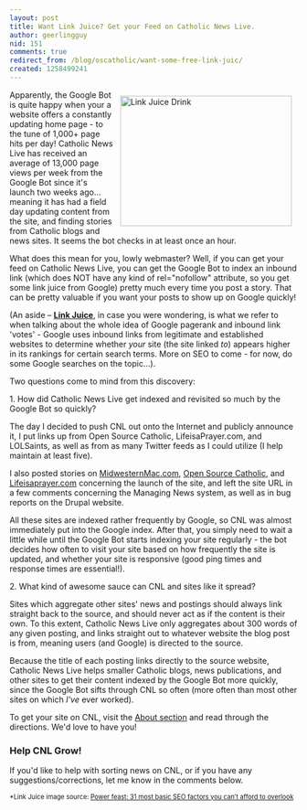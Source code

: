 ```yaml
---
layout: post
title: Want Link Juice? Get your Feed on Catholic News Live.
author: geerlingguy
nid: 151
comments: true
redirect_from: /blog/oscatholic/want-some-free-link-juic/
created: 1258499241
---
```

<p><img alt="Link Juice Drink" width="300" height="228" style="margin: 10px;" align="right" src="/sites/opensourcecatholic.com/files/user-uploads/oscatholic/link-juice.jpg" />Apparently, the Google Bot is quite happy when your a website offers a constantly updating home page - to the tune of 1,000+ page hits per day! Catholic News Live has received an average of 13,000 page views per week from the Google Bot since it's launch two weeks ago... meaning it has had a field day updating content from the site, and finding stories from Catholic blogs and news sites. It seems the bot checks in at least once an hour.</p>
<p>What does this mean for you, lowly webmaster? Well, if you can get your feed on Catholic News Live, you can get the Google Bot to index an inbound link (which does NOT have any kind of rel=&quot;nofollow&quot; attribute, so you get some link juice from Google) pretty much every time you post a story. That can be pretty valuable if you want your posts to show up on Google quickly!</p>
<p>(An aside &ndash; <strong><a href="http://en.wikipedia.org/wiki/Link_juice">Link Juice</a></strong>, in case you were wondering, is what we refer to when talking about the whole idea of Google pagerank and inbound link 'votes' - Google uses inbound links from legitimate and established websites to determine whether <em>your</em> site (the site linked <em>to</em>) appears higher in its rankings for certain search terms. More on SEO to come - for now, do some Google searches on the topic...).</p>
<p>Two questions come to mind from this discovery:</p>
<!--break-->
<p>1. How did Catholic News Live get indexed and revisited so much by the Google Bot so quickly?</p>
<p class="rteindent1">The day I decided to push CNL out onto the Internet and publicly announce it, I put links up from Open Source Catholic, LifeisaPrayer.com, and LOLSaints, as well as from as many Twitter feeds as I could utilize (I help maintain at least five).</p>
<p class="rteindent1">I also posted stories on <a href="http://www.midwesternmac.com/blogs/geerlingguy/managing-news-revolutionary&mdash;not-evolutionary&mdash;step-drupal">MidwesternMac.com</a>, <a href="http://www.opensourcecatholic.com/blog/oscatholic/announcing-catholic-news">Open Source Catholic</a>, and <a href="http://www.lifeisaprayer.com/blog/2009/announcing-catholic-news-live">Lifeisaprayer.com</a> concerning the launch of the site, and left the site URL in a few comments concerning the Managing News system, as well as in bug reports on the Drupal website.</p>
<p class="rteindent1">All these sites are indexed rather frequently by Google, so CNL was almost immediately put into the Google index. After that, you simply need to wait a little while until the Google Bot starts indexing your site regularly - the bot decides how often to visit your site based on how frequently the site is updated, and whether your site is responsive (good ping times and response times are essential!).</p>
<p>2. What kind of awesome sauce can CNL and sites like it spread?</p>
<p class="rteindent1">Sites which aggregate other sites' news and postings should always link straight back to the source, and should never act as if the content is their own. To this extent, Catholic News Live only aggregates about 300 words of any given posting, and links straight out to whatever website the blog post is from, meaning users (and Google) is directed to the source.</p>
<p class="rteindent1">Because the title of each posting links directly to the source website, Catholic News Live helps smaller Catholic blogs, news publications, and other sites to get their content indexed by the Google Bot more quickly, since the Google Bot sifts through CNL so often (more often than most other sites on which <em>I've</em> ever worked).</p>
<p class="rteindent1">To get your site on CNL, visit the <a href="http://catholicnewslive.com/node/1">About section</a> and read through the directions. We'd love to have you!</p>
<h3>Help CNL Grow!</h3>
<p>If you'd like to help with sorting news on CNL, or if you have any suggestions/corrections, let me know in the comments below.</p>
<p style="font-size: .8em;">*Link Juice image source:&nbsp;<a href="http://www.redalkemi.com/blog/seo-power-feast-31-seo-ingredients-you-cant-afford-to-overlook/">Power feast: 31 most basic SEO factors you can&rsquo;t afford to overlook</a></p>
